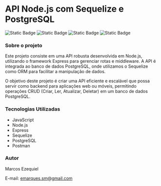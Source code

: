 # API Node.js com Sequelize e PostgreSQL
<div>
    <img alt="Static Badge" src="https://img.shields.io/badge/License-MIT-orange">
    <img alt="Static Badge" src="https://img.shields.io/badge/Language-JavaScript-yellow">
    <img alt="Static Badge" src="https://img.shields.io/badge/ORM-Sequelize-green">
    <img alt="Static Badge" src="https://img.shields.io/badge/Database-PostgreSQL-blue">
</div>

### Sobre o projeto 
Este projeto consiste em uma API robusta desenvolvida em Node.js, utilizando o framework Express para gerenciar rotas e middleware. A API é integrada ao banco de dados PostgreSQL, onde utilizamos o Sequelize como ORM para facilitar a manipulação de dados.

O objetivo deste projeto é criar uma API eficiente e escalável que possa servir como backend para aplicações web ou móveis, permitindo operações CRUD (Criar, Ler, Atualizar, Deletar) em um banco de dados PostgreSQL.

### Tecnologias Utilizadas
<ul>
    <li>JavaScript</li>
    <li>Node.js</li>
    <li>Express</li>
    <li>Sequelize</li>
    <li>PostgreSQL</li>
    <li>Postman</li>
</ul>

### Autor 
Marcos Ezequiel

E-mail: <a href="mailto:emarques.sm@gmail.com">emarques.sm@gmail.com</a>